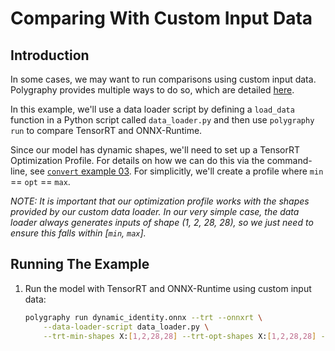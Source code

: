 # Comparing With Custom Input Data

## Introduction

In some cases, we may want to run comparisons using custom input data.
Polygraphy provides multiple ways to do so, which are detailed [here](../../../../polygraphy/tools/README.md#using-custom-input-data).

In this example, we'll use a data loader script by defining a `load_data` function in a Python
script called `data_loader.py` and then use `polygraphy run` to compare TensorRT and ONNX-Runtime.

Since our model has dynamic shapes, we'll need to set up a TensorRT Optimization Profile.
For details on how we can do this via the command-line,
see [`convert` example 03](../../convert/03_dynamic_shapes_in_tensorrt).
For simplicitly, we'll create a profile where `min` == `opt` == `max`.

*NOTE: It is important that our optimization profile works with the shapes provided by our*
    *custom data loader. In our very simple case, the data loader always generates inputs of*
    *shape (1, 2, 28, 28), so we just need to ensure this falls within [`min`, `max`].*

## Running The Example

1. Run the model with TensorRT and ONNX-Runtime using custom input data:

    ```bash
    polygraphy run dynamic_identity.onnx --trt --onnxrt \
        --data-loader-script data_loader.py \
        --trt-min-shapes X:[1,2,28,28] --trt-opt-shapes X:[1,2,28,28] --trt-max-shapes X:[1,2,28,28]
    ```
